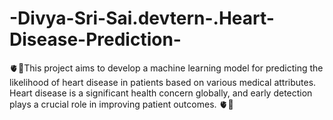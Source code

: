 # -Divya-Sri-Sai.devtern-.Heart-Disease-Prediction-
 🫀🔮This project aims to develop a machine learning model for predicting the likelihood of heart disease in patients based on various medical attributes. Heart disease is a significant health concern globally, and early detection plays a crucial role in improving patient outcomes. 🫀🔮
